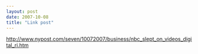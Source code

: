 ```yaml
---
layout: post
date: 2007-10-08
title: "Link post"
---
```

<http://www.nypost.com/seven/10072007/business/nbc_slept_on_videos_digital_ri.htm>

